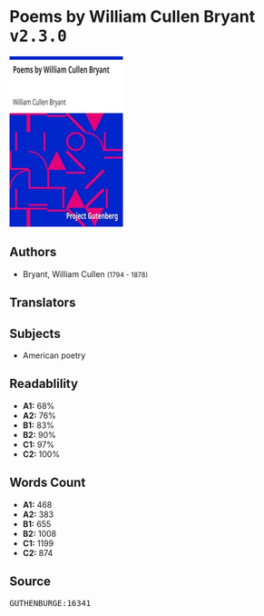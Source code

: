# Poems by William Cullen Bryant <kbd>v2.3.0</kbd>

![](./cover.medium.jpg "")

## Authors


 - Bryant, William Cullen <small>(1794 - 1878)</small>

## Translators



## Subjects


 - American poetry

## Readablility


 - **A1:** 68%
 - **A2:** 76%
 - **B1:** 83%
 - **B2:** 90%
 - **C1:** 97%
 - **C2:** 100%

## Words Count


 - **A1:** 468
 - **A2:** 383
 - **B1:** 655
 - **B2:** 1008
 - **C1:** 1199
 - **C2:** 874

## Source


<kbd>GUTHENBURGE:16341</kbd>
